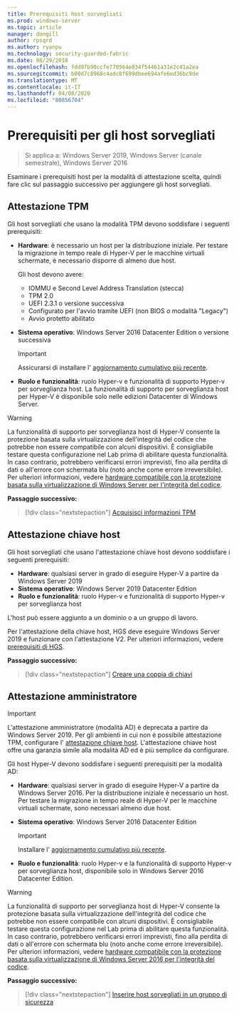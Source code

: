 ```yaml
---
title: Prerequisiti host sorvegliati
ms.prod: windows-server
ms.topic: article
manager: dongill
author: rpsqrd
ms.author: ryanpu
ms.technology: security-guarded-fabric
ms.date: 08/29/2018
ms.openlocfilehash: fdd97b90ccfe770564e834f54461a31e2c41a2ea
ms.sourcegitcommit: b00d7c8968c4adc8f699dbee694afe6ed36bc9de
ms.translationtype: MT
ms.contentlocale: it-IT
ms.lasthandoff: 04/08/2020
ms.locfileid: "80856704"
---
```

# <a name="prerequisites-for-guarded-hosts"></a>Prerequisiti per gli host sorvegliati

>Si applica a: Windows Server 2019, Windows Server (canale semestrale), Windows Server 2016

Esaminare i prerequisiti host per la modalità di attestazione scelta, quindi fare clic sul passaggio successivo per aggiungere gli host sorvegliati.

## <a name="tpm-trusted-attestation"></a>Attestazione TPM

Gli host sorvegliati che usano la modalità TPM devono soddisfare i seguenti prerequisiti:

-   **Hardware**: è necessario un host per la distribuzione iniziale. Per testare la migrazione in tempo reale di Hyper-V per le macchine virtuali schermate, è necessario disporre di almeno due host.

    Gli host devono avere:
    
    - IOMMU e Second Level Address Translation (stecca)
    - TPM 2.0
    - UEFI 2.3.1 o versione successiva
    - Configurato per l'avvio tramite UEFI (non BIOS o modalità "Legacy")
    - Avvio protetto abilitato
        
-   **Sistema operativo**: Windows Server 2016 Datacenter Edition o versione successiva

    > [!IMPORTANT]
    > Assicurarsi di installare l' [aggiornamento cumulativo più recente](https://support.microsoft.com/help/4000825/windows-10-and-windows-server-2016-update-history).  

-   **Ruolo e funzionalità**: ruolo Hyper-v e funzionalità di supporto Hyper-v per sorveglianza host. La funzionalità di supporto per sorveglianza host per Hyper-V è disponibile solo nelle edizioni Datacenter di Windows Server. 

> [!WARNING]
> La funzionalità di supporto per sorveglianza host di Hyper-V consente la protezione basata sulla virtualizzazione dell'integrità del codice che potrebbe non essere compatibile con alcuni dispositivi. È consigliabile testare questa configurazione nel Lab prima di abilitare questa funzionalità. In caso contrario, potrebbero verificarsi errori imprevisti, fino alla perdita di dati o all'errore con schermata blu (noto anche come errore irreversibile). Per ulteriori informazioni, vedere [hardware compatibile con la protezione basata sulla virtualizzazione di Windows Server per l'integrità del codice](guarded-fabric-compatible-hardware-with-virtualization-based-protection-of-code-integrity.md).

**Passaggio successivo:** 
> [!div class="nextstepaction"]
> [Acquisisci informazioni TPM](guarded-fabric-tpm-trusted-attestation-capturing-hardware.md)

## <a name="host-key-attestation"></a>Attestazione chiave host

Gli host sorvegliati che usano l'attestazione chiave host devono soddisfare i seguenti prerequisiti:

- **Hardware**: qualsiasi server in grado di eseguire Hyper-V a partire da Windows Server 2019
- **Sistema operativo**: Windows Server 2019 Datacenter Edition
- **Ruolo e funzionalità**: ruolo Hyper-v e funzionalità di supporto Hyper-v per sorveglianza host 

L'host può essere aggiunto a un dominio o a un gruppo di lavoro. 

Per l'attestazione della chiave host, HGS deve eseguire Windows Server 2019 e funzionare con l'attestazione V2. Per ulteriori informazioni, vedere [prerequisiti di HGS](guarded-fabric-prepare-for-hgs.md#prerequisites). 

**Passaggio successivo:** 
> [!div class="nextstepaction"]
> [Creare una coppia di chiavi](guarded-fabric-create-host-key.md)

## <a name="admin-trusted-attestation"></a>Attestazione amministratore

>[!IMPORTANT]
>L'attestazione amministratore (modalità AD) è deprecata a partire da Windows Server 2019. Per gli ambienti in cui non è possibile attestazione TPM, configurare l' [attestazione chiave host](#host-key-attestation). L'attestazione chiave host offre una garanzia simile alla modalità AD ed è più semplice da configurare. 

Gli host Hyper-V devono soddisfare i seguenti prerequisiti per la modalità AD:

-   **Hardware**: qualsiasi server in grado di eseguire Hyper-V a partire da Windows Server 2016. Per la distribuzione iniziale è necessario un host. Per testare la migrazione in tempo reale di Hyper-V per le macchine virtuali schermate, sono necessari almeno due host.

-   **Sistema operativo**: Windows Server 2016 Datacenter Edition

    > [!IMPORTANT]
    > Installare l' [aggiornamento cumulativo più recente](https://support.microsoft.com/help/4000825/windows-10-and-windows-server-2016-update-history).

-   **Ruolo e funzionalità**: ruolo Hyper-v e la funzionalità di supporto Hyper-v per sorveglianza host, disponibile solo in Windows Server 2016 Datacenter Edition. 

> [!WARNING]
> La funzionalità di supporto per sorveglianza host di Hyper-V consente la protezione basata sulla virtualizzazione dell'integrità del codice che potrebbe non essere compatibile con alcuni dispositivi. È consigliabile testare questa configurazione nel Lab prima di abilitare questa funzionalità. In caso contrario, potrebbero verificarsi errori imprevisti, fino alla perdita di dati o all'errore con schermata blu (noto anche come errore irreversibile). Per ulteriori informazioni, vedere [hardware compatibile con la protezione basata sulla virtualizzazione di Windows Server 2016 per l'integrità del codice](guarded-fabric-compatible-hardware-with-virtualization-based-protection-of-code-integrity.md).

**Passaggio successivo:** 
> [!div class="nextstepaction"]
> [Inserire host sorvegliati in un gruppo di sicurezza](guarded-fabric-admin-trusted-attestation-creating-a-security-group.md)